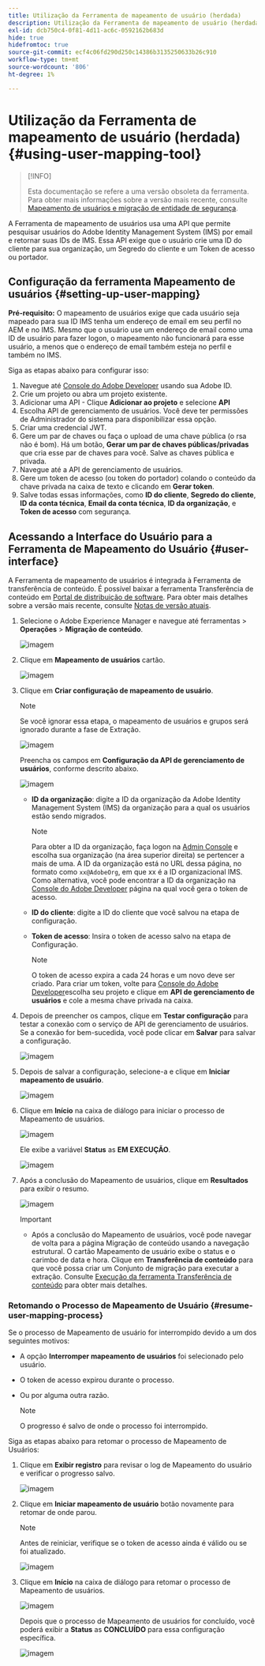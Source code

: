 ```yaml
---
title: Utilização da Ferramenta de mapeamento de usuário (herdada)
description: Utilização da Ferramenta de mapeamento de usuário (herdada)
exl-id: dcb750c4-0f81-4d11-ac6c-0592162b683d
hide: true
hidefromtoc: true
source-git-commit: ecf4c06fd290d250c14386b3135250633b26c910
workflow-type: tm+mt
source-wordcount: '806'
ht-degree: 1%

---
```


# Utilização da Ferramenta de mapeamento de usuário (herdada) {#using-user-mapping-tool}

>[!INFO]
>
>Esta documentação se refere a uma versão obsoleta da ferramenta. Para obter mais informações sobre a versão mais recente, consulte [Mapeamento de usuários e migração de entidade de segurança](/help/journey-migration/content-transfer-tool/using-content-transfer-tool/user-mapping-and-migration.md).

A Ferramenta de mapeamento de usuários usa uma API que permite pesquisar usuários do Adobe Identity Management System (IMS) por email e retornar suas IDs de IMS. Essa API exige que o usuário crie uma ID do cliente para sua organização, um Segredo do cliente e um Token de acesso ou portador.

## Configuração da ferramenta Mapeamento de usuários {#setting-up-user-mapping}

**Pré-requisito:** O mapeamento de usuários exige que cada usuário seja mapeado para sua ID IMS tenha um endereço de email em seu perfil no AEM e no IMS. Mesmo que o usuário use um endereço de email como uma ID de usuário para fazer logon, o mapeamento não funcionará para esse usuário, a menos que o endereço de email também esteja no perfil e também no IMS.

Siga as etapas abaixo para configurar isso:

1. Navegue até [Console do Adobe Developer](https://developer.adobe.com/console/) usando sua Adobe ID.
1. Crie um projeto ou abra um projeto existente.
1. Adicionar uma API - Clique **Adicionar ao projeto** e selecione **API**
1. Escolha API de gerenciamento de usuários. Você deve ter permissões de Administrador do sistema para disponibilizar essa opção.
1. Criar uma credencial JWT.
1. Gere um par de chaves ou faça o upload de uma chave pública (o rsa não é bom). Há um botão, **Gerar um par de chaves públicas/privadas** que cria esse par de chaves para você. Salve as chaves pública e privada.
1. Navegue até a API de gerenciamento de usuários.
1. Gere um token de acesso (ou token do portador) colando o conteúdo da chave privada na caixa de texto e clicando em **Gerar token**.
1. Salve todas essas informações, como **ID do cliente**, **Segredo do cliente**, **ID da conta técnica**, **Email da conta técnica**, **ID da organização**, e **Token de acesso** com segurança.

## Acessando a Interface do Usuário para a Ferramenta de Mapeamento do Usuário {#user-interface}

A Ferramenta de mapeamento de usuários é integrada à Ferramenta de transferência de conteúdo. É possível baixar a ferramenta Transferência de conteúdo em [Portal de distribuição de software](https://experience.adobe.com/#/downloads/content/software-distribution/en/aemcloud.html). Para obter mais detalhes sobre a versão mais recente, consulte [Notas de versão atuais](/help/release-notes/release-notes-cloud/release-notes-current.md).

1. Selecione o Adobe Experience Manager e navegue até ferramentas > **Operações** > **Migração de conteúdo**.

   ![imagem](/help/journey-migration/content-transfer-tool/assets-user-mapping/user-mapping-access1.png)

1. Clique em **Mapeamento de usuários** cartão.

   ![imagem](/help/journey-migration/content-transfer-tool/assets-user-mapping/user-mapping-access2.png)

1. Clique em **Criar configuração de mapeamento de usuário**.

   >[!NOTE]
   >Se você ignorar essa etapa, o mapeamento de usuários e grupos será ignorado durante a fase de Extração.

   ![imagem](/help/journey-migration/content-transfer-tool/assets-user-mapping/user-mapping-access5.png)

   Preencha os campos em **Configuração da API de gerenciamento de usuários**, conforme descrito abaixo.

   ![imagem](/help/journey-migration/content-transfer-tool/assets-user-mapping/user-mapping-access3.png)


   * **ID da organização**: digite a ID da organização da Adobe Identity Management System (IMS) da organização para a qual os usuários estão sendo migrados.

     >[!NOTE]
     >Para obter a ID da organização, faça logon na [Admin Console](https://adminconsole.adobe.com/) e escolha sua organização (na área superior direita) se pertencer a mais de uma. A ID da organização está no URL dessa página, no formato como `xx@AdobeOrg`, em que xx é a ID organizacional IMS. Como alternativa, você pode encontrar a ID da organização na [Console do Adobe Developer](https://developer.adobe.com/console/) página na qual você gera o token de acesso.

   * **ID do cliente**: digite a ID do cliente que você salvou na etapa de configuração.

   * **Token de acesso**: Insira o token de acesso salvo na etapa de Configuração.

     >[!NOTE]
     >O token de acesso expira a cada 24 horas e um novo deve ser criado. Para criar um token, volte para [Console do Adobe Developer](https://developer.adobe.com/console/)escolha seu projeto e clique em **API de gerenciamento de usuários** e cole a mesma chave privada na caixa.

1. Depois de preencher os campos, clique em **Testar configuração** para testar a conexão com o serviço de API de gerenciamento de usuários. Se a conexão for bem-sucedida, você pode clicar em **Salvar** para salvar a configuração.

   ![imagem](/help/journey-migration/content-transfer-tool/assets-user-mapping/user-mapping-access4.png)

1. Depois de salvar a configuração, selecione-a e clique em **Iniciar mapeamento de usuário**.

   ![imagem](/help/journey-migration/content-transfer-tool/assets-user-mapping/user-mapping-landing4.png)

1. Clique em **Início** na caixa de diálogo para iniciar o processo de Mapeamento de usuários.

   ![imagem](/help/journey-migration/content-transfer-tool/assets-user-mapping/resume-user-mapping3.png)

   Ele exibe a variável **Status** as **EM EXECUÇÃO**.

   ![imagem](/help/journey-migration/content-transfer-tool/assets-user-mapping/user-mapping-start1.png)


1. Após a conclusão do Mapeamento de usuários, clique em **Resultados** para exibir o resumo.

   ![imagem](/help/journey-migration/content-transfer-tool/assets-user-mapping/user-mapping-landing5.png)

   >[!IMPORTANT]
   >
   >* Após a conclusão do Mapeamento de usuários, você pode navegar de volta para a página Migração de conteúdo usando a navegação estrutural. O cartão Mapeamento de usuário exibe o status e o carimbo de data e hora. Clique em **Transferência de conteúdo** para que você possa criar um Conjunto de migração para executar a extração. Consulte [Execução da ferramenta Transferência de conteúdo](https://experienceleague.adobe.com/docs/experience-manager-cloud-service/content/migration-journey/cloud-migration/content-transfer-tool/getting-started-content-transfer-tool.html#running-tool) para obter mais detalhes.

### Retomando o Processo de Mapeamento de Usuário {#resume-user-mapping-process}

Se o processo de Mapeamento de usuário for interrompido devido a um dos seguintes motivos:

* A opção **Interromper mapeamento de usuários** foi selecionado pelo usuário.
* O token de acesso expirou durante o processo.
* Ou por alguma outra razão.

  >[!NOTE]
  >O progresso é salvo de onde o processo foi interrompido.

Siga as etapas abaixo para retomar o processo de Mapeamento de Usuários:

1. Clique em **Exibir registro** para revisar o log de Mapeamento do usuário e verificar o progresso salvo.

   ![imagem](/help/journey-migration/content-transfer-tool/assets-user-mapping/resume-user-mapping1.png)

1. Clique em **Iniciar mapeamento de usuário** botão novamente para retomar de onde parou.

   >[!NOTE]
   >Antes de reiniciar, verifique se o token de acesso ainda é válido ou se foi atualizado.

   ![imagem](/help/journey-migration/content-transfer-tool/assets-user-mapping/resume-user-mapping2.png)

1. Clique em **Início** na caixa de diálogo para retomar o processo de Mapeamento de usuários.

   ![imagem](/help/journey-migration/content-transfer-tool/assets-user-mapping/resume-user-mapping3.png)

   Depois que o processo de Mapeamento de usuários for concluído, você poderá exibir a **Status** as **CONCLUÍDO** para essa configuração específica.

   ![imagem](/help/journey-migration/content-transfer-tool/assets-user-mapping/resume-user-mapping4.png)
